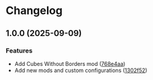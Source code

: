 # Changelog

## 1.0.0 (2025-09-09)


### Features

* Add Cubes Without Borders mod ([768e4aa](https://github.com/TheAyes/Myriad/commit/768e4aa4bfe9f37d5a30a39c600ae9802eba0960))
* Add new mods and custom configurations ([1302f52](https://github.com/TheAyes/Myriad/commit/1302f520685ab26d63ddaf6be72e6bcb6b3b063d))
